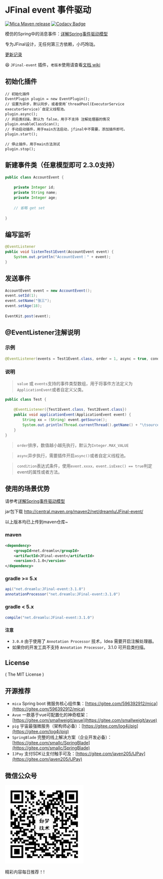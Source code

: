 # JFinal event 事件驱动

[![Mica Maven release](https://img.shields.io/nexus/r/https/oss.sonatype.org/net.dreamlu/JFinal-event.svg?style=flat-square)](https://mvnrepository.com/artifact/net.dreamlu/JFinal-event)
[![Codacy Badge](https://api.codacy.com/project/badge/Grade/917161e0c2174fa6aff8d92a7f4a47a3)](https://www.codacy.com/app/ChunMengLu/JFinal-event?utm_source=github.com&amp;utm_medium=referral&amp;utm_content=ChunMengLu/JFinal-event&amp;utm_campaign=Badge_Grade)

模仿的Spring中的消息事件：[详解Spring事件驱动模型](http://jinnianshilongnian.iteye.com/blog/1902886)

专为JFinal设计，无任何第三方依赖，小巧玲珑。

[更新记录](CHANGELOG.md)

:laughing: `JFinal-event` 插件，`老版本`使用请查看[文档 wiki](http://git.oschina.net/596392912/JFinal-event/wikis/home)

## 初始化插件
```
// 初始化插件
EventPlugin plugin = new EventPlugin();
// 设置为异步，默认同步，或者使用`threadPool(ExecutorService executorService)`自定义线程池。
plugin.async();
// 开启类扫描，默认为 false，用于不支持 注解处理器的情况
plugin.enableClassScan();
// 手动启动插件，用于main方法启动，jfinal中不需要，添加插件即可。
plugin.start();

// 停止插件，用于main方法测试
plugin.stop();
```

## 新建事件类（任意模型即可 2.3.0支持）
```java
public class AccountEvent {

	private Integer id;
	private String name;
	private Integer age;

	// 省略 get set

}
```

## 编写监听
```java
@EventListener
public void listenTest1Event(AccountEvent event) {
    System.out.println("AccountEvent：" + event);
}
```

## 发送事件
```java
AccountEvent event = new AccountEvent();
event.setId(1);
event.setName("张三");
event.setAge(18);

EventKit.post(event);
```

## @EventListener注解说明

### 示例
```java
@EventListener(events = Test1Event.class, order = 1, async = true, condition = "event.isExec()")
```

### 说明
> `value` 或 `events`支持的事件类型数组，用于将事件方法定义为`ApplicationEvent`或者自定义父类。

```java
public class Test {

    @EventListener({Test1Event.class, Test2Event.class})
    public void applicationEvent(ApplicationEvent event) {
        String xx = (String) event.getSource();
        System.out.println(Thread.currentThread().getName() + "\tsource:" + xx);
    }
}
```

> `order`排序，数值越小越先执行，默认为`Integer.MAX_VALUE`

> `async`异步执行，需要插件开启`async()`或者自定义线程池。

> `condition`表达式条件，使用`event.xxxx，event.isExec() == true`判定event的属性或者方法。

## 使用的场景优势
请参考[详解Spring事件驱动模型](http://jinnianshilongnian.iteye.com/blog/1902886)

jar包下载
http://central.maven.org/maven2/net/dreamlu/JFinal-event/

以上版本均已上传到maven仓库~

### maven

```xml
<dependency>
    <groupId>net.dreamlu</groupId>
    <artifactId>JFinal-event</artifactId>
    <version>3.1.0</version>
</dependency>
```

### gradle >= 5.x

```groovy
api("net.dreamlu:JFinal-event:3.1.0")
annotationProcessor("net.dreamlu:JFinal-event:3.1.0")
```

### gradle < 5.x

```groovy
compile("net.dreamlu:JFinal-event:3.1.0")
```

### `注意`

* `3.0.0` 由于使用了 `Annotation Processor` 技术，Idea 需要开启注解处理器。
* 如果你的开发工具不支持 `Annotation Processor`，3.1.0 可开启类扫描。

## License

( The MIT License )

## 开源推荐

* `mica` Spring boot 微服务核心组件集：[https://gitee.com/596392912/mica](https://gitee.com/596392912/mica)
* `Avue` 一款基于vue可配置化的神奇框架：[https://gitee.com/smallweigit/avue](https://gitee.com/smallweigit/avue)
* `pig` 宇宙最强微服务（架构师必备）：[https://gitee.com/log4j/pig](https://gitee.com/log4j/pig)
* `SpringBlade` 完整的线上解决方案（企业开发必备）：[https://gitee.com/smallc/SpringBlade](https://gitee.com/smallc/SpringBlade)
* `IJPay` 支付SDK让支付触手可及：[https://gitee.com/javen205/IJPay](https://gitee.com/javen205/IJPay)

## 微信公众号

![如梦技术](docs/img/dreamlu-weixin.jpg)

精彩内容每日推荐！!
